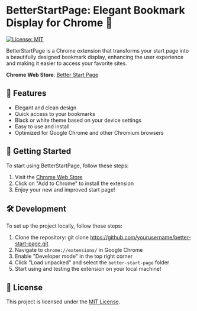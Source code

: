 # BetterStartPage: Elegant Bookmark Display for Chrome 🌟

[![License: MIT](https://img.shields.io/badge/License-MIT-green.svg)](https://opensource.org/licenses/MIT)

BetterStartPage is a Chrome extension that transforms your start page into a beautifully designed bookmark display, enhancing the user experience and making it easier to access your favorite sites.

**Chrome Web Store**: [Better Start Page](https://chrome.google.com/webstore/detail/better-start-page/alpahnoladcekljnlegjlknahlloehpj)

## 🌟 Features

- Elegant and clean design
- Quick access to your bookmarks
- Black or white theme based on your device settings
- Easy to use and install
- Optimized for Google Chrome and other Chromium browsers

## 🚀 Getting Started

To start using BetterStartPage, follow these steps:

1. Visit the [Chrome Web Store](https://chrome.google.com/webstore/detail/better-start-page/alpahnoladcekljnlegjlknahlloehpj)
2. Click on "Add to Chrome" to install the extension
3. Enjoy your new and improved start page!

## 🛠️ Development

To set up the project locally, follow these steps:

1. Clone the repository: git clone https://github.com/yourusername/better-start-page.git
2. Navigate to `chrome://extensions/` in Google Chrome
3. Enable "Developer mode" in the top right corner
4. Click "Load unpacked" and select the `better-start-page` folder
5. Start using and testing the extension on your local machine!

## 📄 License

This project is licensed under the [MIT License](LICENSE).

